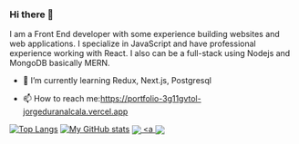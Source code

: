 ### Hi there 👋

I am a Front End developer with some experience building websites and web applications. I specialize in JavaScript and have professional experience working with React. I also can be a full-stack using Nodejs and MongoDB basically MERN.

- 🌱 I’m currently learning Redux, Next.js, Postgresql

- 📫 How to reach me:https://portfolio-3g11gvtol-jorgeduranalcala.vercel.app

[![Top Langs](https://github-readme-stats.vercel.app/api/top-langs/?username=JorgeDuranAlcala&theme=dark)](https://github.com/anuraghazra/github-readme-stats)
[![My GitHub stats](https://github-readme-stats.vercel.app/api?username=JorgeDuranAlcala&theme=dark)](https://github.com/anuraghazra/github-readme-stats)
<a href="https://github.com/JorgeDuranAlcala/FB-clone">
 <img align="center" src="https://github-readme-stats.vercel.app/api/pin/?username=JorgeDuranAlcala&repo=FB-clone&theme=dark" />
<a
<a href="https://github.com/JorgeDuranAlcala/amazon-clone">
 <img align="center" src="https://github-readme-stats.vercel.app/api/pin/?username=JorgeDuranAlcala&repo=amazon-clone&theme=dark" />
<a>

<!--
**JorgeDuranAlcala/JorgeDuranAlcala** is a ✨ _special_ ✨ repository because its `README.md` (this file) appears on your GitHub profile.

Here are some ideas to get you started:

- 🔭 I’m currently working on ...
- 🌱 I’m currently learning ...
- 👯 I’m looking to collaborate on ...
- 🤔 I’m looking for help with ...
- 💬 Ask me about ...
- 📫 How to reach me: ...
- 😄 Pronouns: ...
- ⚡ Fun fact: ...
-->
